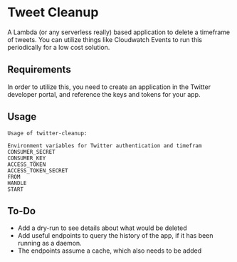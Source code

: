 # Tweet Cleanup

A Lambda (or any serverless really) based application to delete a timeframe of tweets.  You can utilize things like Cloudwatch Events to run this periodically for a low cost solution.

## Requirements

In order to utilize this, you need to create an application in the Twitter developer portal, and reference the keys and tokens for your app.

## Usage

```
Usage of twitter-cleanup:

Environment variables for Twitter authentication and timefram
CONSUMER_SECRET
CONSUMER_KEY
ACCESS_TOKEN
ACCESS_TOKEN_SECRET
FROM
HANDLE
START
```

## To-Do

* Add a dry-run to see details about what would be deleted
* Add useful endpoints to query the history of the app, if it has been running as a daemon.
* The endpoints assume a cache, which also needs to be added